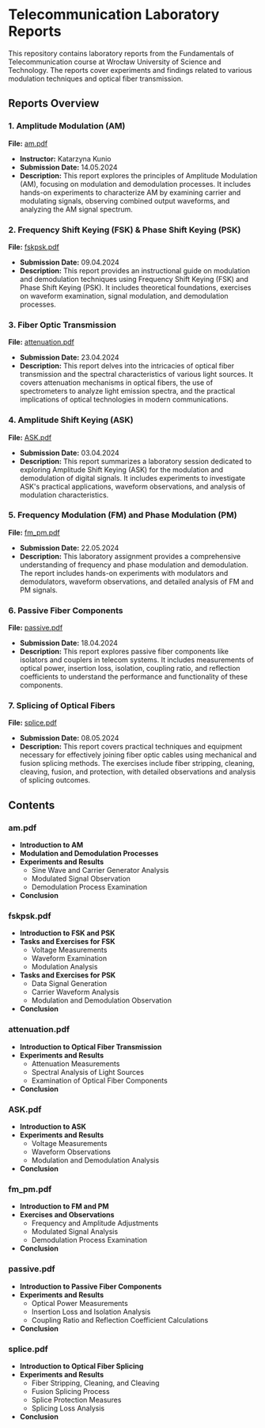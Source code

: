 # Telecommunication Laboratory Reports

This repository contains laboratory reports from the Fundamentals of Telecommunication course at Wrocław University of Science and Technology. The reports cover experiments and findings related to various modulation techniques and optical fiber transmission.

## Reports Overview

### 1. Amplitude Modulation (AM)
**File:** [am.pdf](./am.pdf)
- **Instructor:** Katarzyna Kunio
- **Submission Date:** 14.05.2024
- **Description:** This report explores the principles of Amplitude Modulation (AM), focusing on modulation and demodulation processes. It includes hands-on experiments to characterize AM by examining carrier and modulating signals, observing combined output waveforms, and analyzing the AM signal spectrum.

### 2. Frequency Shift Keying (FSK) & Phase Shift Keying (PSK)
**File:** [fskpsk.pdf](./fskpsk.pdf)
- **Submission Date:** 09.04.2024
- **Description:** This report provides an instructional guide on modulation and demodulation techniques using Frequency Shift Keying (FSK) and Phase Shift Keying (PSK). It includes theoretical foundations, exercises on waveform examination, signal modulation, and demodulation processes.

### 3. Fiber Optic Transmission
**File:** [attenuation.pdf](./attenuation.pdf)
- **Submission Date:** 23.04.2024
- **Description:** This report delves into the intricacies of optical fiber transmission and the spectral characteristics of various light sources. It covers attenuation mechanisms in optical fibers, the use of spectrometers to analyze light emission spectra, and the practical implications of optical technologies in modern communications.

### 4. Amplitude Shift Keying (ASK)
**File:** [ASK.pdf](./ASK.pdf)
- **Submission Date:** 03.04.2024
- **Description:** This report summarizes a laboratory session dedicated to exploring Amplitude Shift Keying (ASK) for the modulation and demodulation of digital signals. It includes experiments to investigate ASK's practical applications, waveform observations, and analysis of modulation characteristics.

### 5. Frequency Modulation (FM) and Phase Modulation (PM)
**File:** [fm_pm.pdf](./fm_pm.pdf)
- **Submission Date:** 22.05.2024
- **Description:** This laboratory assignment provides a comprehensive understanding of frequency and phase modulation and demodulation. The report includes hands-on experiments with modulators and demodulators, waveform observations, and detailed analysis of FM and PM signals.

### 6. Passive Fiber Components
**File:** [passive.pdf](./passive.pdf)
- **Submission Date:** 18.04.2024
- **Description:** This report explores passive fiber components like isolators and couplers in telecom systems. It includes measurements of optical power, insertion loss, isolation, coupling ratio, and reflection coefficients to understand the performance and functionality of these components.

### 7. Splicing of Optical Fibers
**File:** [splice.pdf](./splice.pdf)
- **Submission Date:** 08.05.2024
- **Description:** This report covers practical techniques and equipment necessary for effectively joining fiber optic cables using mechanical and fusion splicing methods. The exercises include fiber stripping, cleaning, cleaving, fusion, and protection, with detailed observations and analysis of splicing outcomes.

## Contents

### am.pdf
- **Introduction to AM**
- **Modulation and Demodulation Processes**
- **Experiments and Results**
  - Sine Wave and Carrier Generator Analysis
  - Modulated Signal Observation
  - Demodulation Process Examination
- **Conclusion**

### fskpsk.pdf
- **Introduction to FSK and PSK**
- **Tasks and Exercises for FSK**
  - Voltage Measurements
  - Waveform Examination
  - Modulation Analysis
- **Tasks and Exercises for PSK**
  - Data Signal Generation
  - Carrier Waveform Analysis
  - Modulation and Demodulation Observation
- **Conclusion**

### attenuation.pdf
- **Introduction to Optical Fiber Transmission**
- **Experiments and Results**
  - Attenuation Measurements
  - Spectral Analysis of Light Sources
  - Examination of Optical Fiber Components
- **Conclusion**

### ASK.pdf
- **Introduction to ASK**
- **Experiments and Results**
  - Voltage Measurements
  - Waveform Observations
  - Modulation and Demodulation Analysis
- **Conclusion**

### fm_pm.pdf
- **Introduction to FM and PM**
- **Exercises and Observations**
  - Frequency and Amplitude Adjustments
  - Modulated Signal Analysis
  - Demodulation Process Examination
- **Conclusion**

### passive.pdf
- **Introduction to Passive Fiber Components**
- **Experiments and Results**
  - Optical Power Measurements
  - Insertion Loss and Isolation Analysis
  - Coupling Ratio and Reflection Coefficient Calculations
- **Conclusion**

### splice.pdf
- **Introduction to Optical Fiber Splicing**
- **Experiments and Results**
  - Fiber Stripping, Cleaning, and Cleaving
  - Fusion Splicing Process
  - Splice Protection Measures
  - Splicing Loss Analysis
- **Conclusion**
